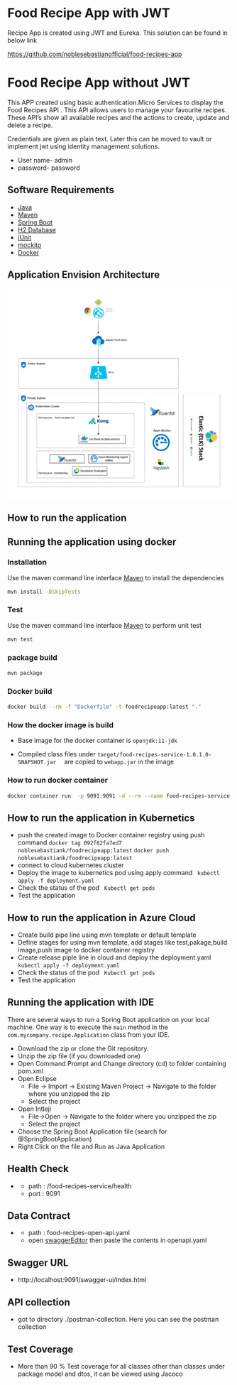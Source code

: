 # Food Recipe App with JWT

Recipe App is created using JWT and Eureka. This solution can be found in below link

https://github.com/noblesebastianofficial/food-recipes-app

# Food Recipe App without JWT

This APP created using basic authentication.Micro Services to display the Food Recipes API . This API allows users to manage your favourite recipes.
These API’s  show all available recipes and the actions to create, update and delete a recipe.

Credentials are given as plain text. Later this can be moved to vault or implement jwt using identity 
management solutions.

* User name- admin
* password-  password

## Software Requirements

* [Java](https://www.oracle.com/java/)
* [Maven](https://maven.apache.org/)
* [Spring Boot](https://spring.io/projects/spring-boot)
* [H2 Database](https://www.h2database.com/html/main.html)
* [jUnit](https://junit.org/)
* [mockito](https://site.mockito.org/)
* [Docker](https://www.docker.com/)

## Application Envision Architecture

![](images/food-recipes.jpeg)

## How to run the application

## Running the application using docker

### Installation

Use the maven command line interface [Maven](https://maven.apache.org/) to install the dependencies

```bash
mvn install -DSkipTests
```

### Test
Use the maven command line interface [Maven](https://maven.apache.org/) to perform unit test
```bash
mvn test
```
### package build
```bash
mvn package
```
### Docker build
```bash
docker build --rm -f "Dockerfile" -t foodrecipeapp:latest "."
```

### How the docker image is build
* Base image for the docker container is `openjdk:11-jdk`

* Compiled class files under `target/food-recipes-service-1.0.1.0-SNAPSHOT.jar  ` are copied to `webapp.jar` in the image

### How to run docker container

```bash
docker container run  -p 9091:9091 -d --rm --name food-recipes-service foodrecipeapp:latest
```
## How to run the application in Kubernetics

* push the created image to Docker container registry using push command
  `docker tag 092f82fa7ed7 noblesebastiank/foodrecipeapp:latest`
  `docker push noblesebastiank/foodrecipeapp:latest`
* connect to cloud kubernetes cluster
* Deploy the image to kubernetics pod using apply command
  ` kubectl apply -f deployment.yaml`
* Check the status of the pod
  ` Kubectl get pods`
* Test the application

## How to run the application in Azure Cloud

* Create build pipe line using mvn template or default template
* Define stages for using mvn template, add stages like test,pakage,build image,push image to docker container registry
* Create release piple line in cloud and deploy the deployment.yaml
  ` kubectl apply -f deployment.yaml`
* Check the status of the pod
  ` Kubectl get pods`
* Test the application

## Running the application with IDE

There are several ways to run a Spring Boot application on your local machine. One way is to execute the `main` method in the `com.mycompany.recipe.Application` class from your IDE.

* 	Download the zip or clone the Git repository.
* 	Unzip the zip file (if you downloaded one)
* 	Open Command Prompt and Change directory (cd) to folder containing pom.xml
* 	Open Eclipse
     * File -> Import -> Existing Maven Project -> Navigate to the folder where you unzipped the zip
     * Select the project
* 	Open Intleji
     * File->Open -> Navigate to the folder where you unzipped the zip
     * Select the project
* 	Choose the Spring Boot Application file (search for @SpringBootApplication)
* 	Right Click on the file and Run as Java Application



## Health Check

+
    - path : /food-recipes-service/health
    - port : 9091

## Data Contract

+
    - path : food-recipes-open-api.yaml
    - open [swaggerEditor](https://editor.swagger.io)  then paste the contents in openapi.yaml

## Swagger URL
-  http://localhost:9091/swagger-ui/index.html

## API collection
- got to directory ./postman-collection. Here you can see the postman collection


## Test Coverage
- More than 90 % Test coverage for all classes other than classes under package model and dtos, it can be viewed 
  using Jacoco
